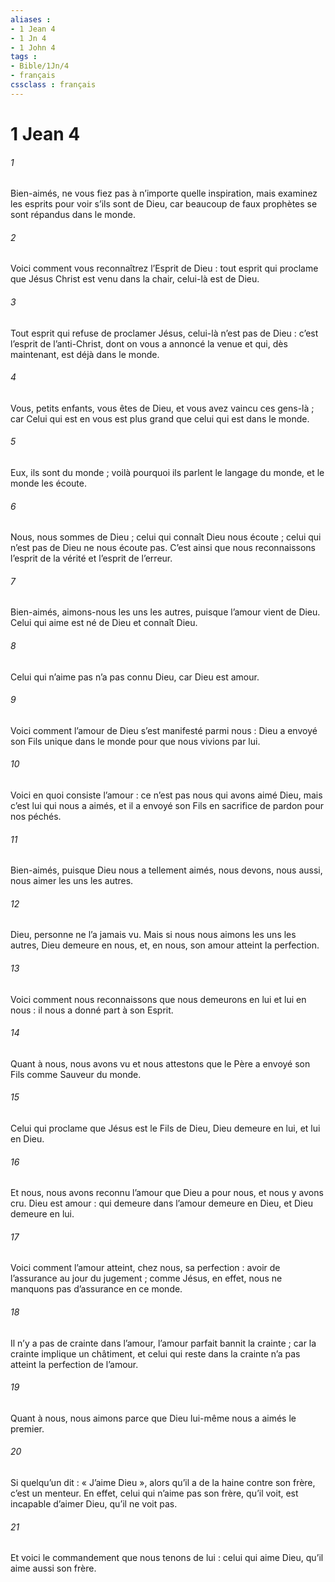 ```yaml
---
aliases : 
- 1 Jean 4
- 1 Jn 4
- 1 John 4
tags : 
- Bible/1Jn/4
- français
cssclass : français
---
```


# 1 Jean 4

###### 1
Bien-aimés, ne vous fiez pas à n’importe quelle inspiration, mais examinez les esprits pour voir s’ils sont de Dieu, car beaucoup de faux prophètes se sont répandus dans le monde.
###### 2
Voici comment vous reconnaîtrez l’Esprit de Dieu : tout esprit qui proclame que Jésus Christ est venu dans la chair, celui-là est de Dieu.
###### 3
Tout esprit qui refuse de proclamer Jésus, celui-là n’est pas de Dieu : c’est l’esprit de l’anti-Christ, dont on vous a annoncé la venue et qui, dès maintenant, est déjà dans le monde.
###### 4
Vous, petits enfants, vous êtes de Dieu, et vous avez vaincu ces gens-là ; car Celui qui est en vous est plus grand que celui qui est dans le monde.
###### 5
Eux, ils sont du monde ; voilà pourquoi ils parlent le langage du monde, et le monde les écoute.
###### 6
Nous, nous sommes de Dieu ; celui qui connaît Dieu nous écoute ; celui qui n’est pas de Dieu ne nous écoute pas. C’est ainsi que nous reconnaissons l’esprit de la vérité et l’esprit de l’erreur.
###### 7
Bien-aimés,
aimons-nous les uns les autres,
puisque l’amour vient de Dieu.
Celui qui aime
est né de Dieu
et connaît Dieu.
###### 8
Celui qui n’aime pas n’a pas connu Dieu,
car Dieu est amour.
###### 9
Voici comment l’amour de Dieu s’est manifesté parmi nous :
Dieu a envoyé son Fils unique dans le monde
pour que nous vivions par lui.
###### 10
Voici en quoi consiste l’amour :
ce n’est pas nous qui avons aimé Dieu,
mais c’est lui qui nous a aimés,
et il a envoyé son Fils
en sacrifice de pardon pour nos péchés.
###### 11
Bien-aimés, puisque Dieu nous a tellement aimés, nous devons, nous aussi, nous aimer les uns les autres.
###### 12
Dieu, personne ne l’a jamais vu. Mais si nous nous aimons les uns les autres, Dieu demeure en nous, et, en nous, son amour atteint la perfection.
###### 13
Voici comment nous reconnaissons que nous demeurons en lui et lui en nous : il nous a donné part à son Esprit.
###### 14
Quant à nous, nous avons vu et nous attestons que le Père a envoyé son Fils comme Sauveur du monde.
###### 15
Celui qui proclame que Jésus est le Fils de Dieu, Dieu demeure en lui, et lui en Dieu.
###### 16
Et nous, nous avons reconnu l’amour que Dieu a pour nous, et nous y avons cru.
Dieu est amour : qui demeure dans l’amour demeure en Dieu, et Dieu demeure en lui.
###### 17
Voici comment l’amour atteint, chez nous, sa perfection : avoir de l’assurance au jour du jugement ; comme Jésus, en effet, nous ne manquons pas d’assurance en ce monde.
###### 18
Il n’y a pas de crainte dans l’amour, l’amour parfait bannit la crainte ; car la crainte implique un châtiment, et celui qui reste dans la crainte n’a pas atteint la perfection de l’amour.
###### 19
Quant à nous, nous aimons parce que Dieu lui-même nous a aimés le premier.
###### 20
Si quelqu’un dit : « J’aime Dieu », alors qu’il a de la haine contre son frère, c’est un menteur. En effet, celui qui n’aime pas son frère, qu’il voit, est incapable d’aimer Dieu, qu’il ne voit pas.
###### 21
Et voici le commandement que nous tenons de lui : celui qui aime Dieu, qu’il aime aussi son frère.
